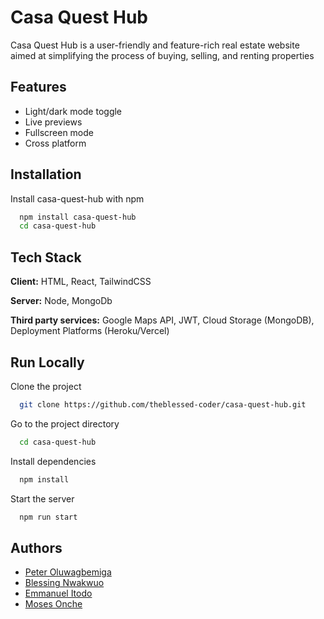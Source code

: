 
# Casa Quest Hub

Casa Quest Hub is a user-friendly and feature-rich real estate website aimed at simplifying the process of buying, selling, and renting properties


## Features

- Light/dark mode toggle
- Live previews
- Fullscreen mode
- Cross platform


## Installation

Install casa-quest-hub with npm

```bash
  npm install casa-quest-hub
  cd casa-quest-hub
```
    
## Tech Stack

**Client:** HTML, React, TailwindCSS

**Server:** Node, MongoDb

**Third party services:**
Google Maps API,
JWT,
Cloud Storage (MongoDB),
Deployment Platforms (Heroku/Vercel)



## Run Locally

Clone the project

```bash
  git clone https://github.com/theblessed-coder/casa-quest-hub.git
```

Go to the project directory

```bash
  cd casa-quest-hub
```

Install dependencies

```bash
  npm install
```

Start the server

```bash
  npm run start
```


## Authors

- [Peter Oluwagbemiga](https://www.github.com/Pyro19)
- [Blessing Nwakwuo](https://www.github.com/theblessed-coder)
- [Emmanuel Itodo](https://www.github.com/itodoemmanuel)
- [Moses Onche](https://www.github.com/Moses-Onche)

